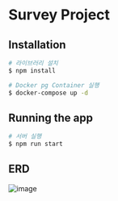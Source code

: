 # Survey Project

## Installation

```bash
# 라이브러리 설치
$ npm install

# Docker pg Container 실행
$ docker-compose up -d
```

## Running the app

```bash
# 서버 실행
$ npm run start
```

## ERD
![image](https://github.com/yhjs1211/survey-project/assets/122883378/c9a1f341-ee5c-4b04-8de7-768c61c66f39)
